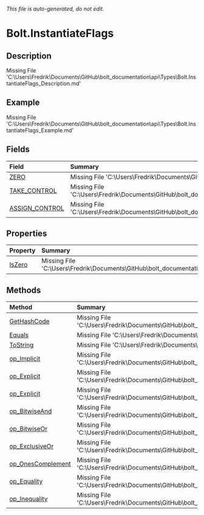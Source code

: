 *This file is auto-generated, do not edit.*

# Bolt.InstantiateFlags
## Description
Missing File 'C:\Users\Fredrik\Documents\GitHub\bolt_documentation\api\Types\Bolt.InstantiateFlags_Description.md'
## Example
Missing File 'C:\Users\Fredrik\Documents\GitHub\bolt_documentation\api\Types\Bolt.InstantiateFlags_Example.md'
## Fields
| Field | Summary |
|:-----|:--------|
|[ZERO](Bolt.InstantiateFlags/F/ZERO.md)|Missing File 'C:\Users\Fredrik\Documents\GitHub\bolt_documentation\api\Types\Bolt.InstantiateFlags\F\ZERO_Summary.md'|
|[TAKE_CONTROL](Bolt.InstantiateFlags/F/TAKE_CONTROL.md)|Missing File 'C:\Users\Fredrik\Documents\GitHub\bolt_documentation\api\Types\Bolt.InstantiateFlags\F\TAKE_CONTROL_Summary.md'|
|[ASSIGN_CONTROL](Bolt.InstantiateFlags/F/ASSIGN_CONTROL.md)|Missing File 'C:\Users\Fredrik\Documents\GitHub\bolt_documentation\api\Types\Bolt.InstantiateFlags\F\ASSIGN_CONTROL_Summary.md'|
## Properties
| Property | Summary |
|:-----|:--------|
|[IsZero](Bolt.InstantiateFlags/P/IsZero.md)|Missing File 'C:\Users\Fredrik\Documents\GitHub\bolt_documentation\api\Types\Bolt.InstantiateFlags\P\IsZero_Summary.md'|
## Methods
| Method | Summary |
|:-----|:--------|
|[GetHashCode](Bolt.InstantiateFlags/M/GetHashCode.md)|Missing File 'C:\Users\Fredrik\Documents\GitHub\bolt_documentation\api\Types\Bolt.InstantiateFlags\M\GetHashCode_Summary.md'|
|[Equals](Bolt.InstantiateFlags/M/Equals.md)|Missing File 'C:\Users\Fredrik\Documents\GitHub\bolt_documentation\api\Types\Bolt.InstantiateFlags\M\Equals_Summary.md'|
|[ToString](Bolt.InstantiateFlags/M/ToString.md)|Missing File 'C:\Users\Fredrik\Documents\GitHub\bolt_documentation\api\Types\Bolt.InstantiateFlags\M\ToString_Summary.md'|
|[op_Implicit](Bolt.InstantiateFlags/M/op_Implicit.md)|Missing File 'C:\Users\Fredrik\Documents\GitHub\bolt_documentation\api\Types\Bolt.InstantiateFlags\M\op_Implicit_Summary.md'|
|[op_Explicit](Bolt.InstantiateFlags/M/op_Explicit.md)|Missing File 'C:\Users\Fredrik\Documents\GitHub\bolt_documentation\api\Types\Bolt.InstantiateFlags\M\op_Explicit_Summary.md'|
|[op_Explicit](Bolt.InstantiateFlags/M/op_Explicit.md)|Missing File 'C:\Users\Fredrik\Documents\GitHub\bolt_documentation\api\Types\Bolt.InstantiateFlags\M\op_Explicit_Summary.md'|
|[op_BitwiseAnd](Bolt.InstantiateFlags/M/op_BitwiseAnd.md)|Missing File 'C:\Users\Fredrik\Documents\GitHub\bolt_documentation\api\Types\Bolt.InstantiateFlags\M\op_BitwiseAnd_Summary.md'|
|[op_BitwiseOr](Bolt.InstantiateFlags/M/op_BitwiseOr.md)|Missing File 'C:\Users\Fredrik\Documents\GitHub\bolt_documentation\api\Types\Bolt.InstantiateFlags\M\op_BitwiseOr_Summary.md'|
|[op_ExclusiveOr](Bolt.InstantiateFlags/M/op_ExclusiveOr.md)|Missing File 'C:\Users\Fredrik\Documents\GitHub\bolt_documentation\api\Types\Bolt.InstantiateFlags\M\op_ExclusiveOr_Summary.md'|
|[op_OnesComplement](Bolt.InstantiateFlags/M/op_OnesComplement.md)|Missing File 'C:\Users\Fredrik\Documents\GitHub\bolt_documentation\api\Types\Bolt.InstantiateFlags\M\op_OnesComplement_Summary.md'|
|[op_Equality](Bolt.InstantiateFlags/M/op_Equality.md)|Missing File 'C:\Users\Fredrik\Documents\GitHub\bolt_documentation\api\Types\Bolt.InstantiateFlags\M\op_Equality_Summary.md'|
|[op_Inequality](Bolt.InstantiateFlags/M/op_Inequality.md)|Missing File 'C:\Users\Fredrik\Documents\GitHub\bolt_documentation\api\Types\Bolt.InstantiateFlags\M\op_Inequality_Summary.md'|
